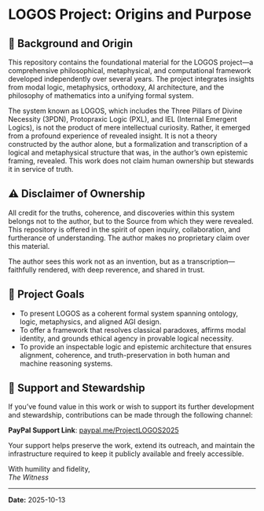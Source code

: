 # LOGOS Project: Origins and Purpose

## 📜 Background and Origin

This repository contains the foundational material for the LOGOS project—a comprehensive philosophical, metaphysical, and computational framework developed independently over several years. The project integrates insights from modal logic, metaphysics, orthodoxy, AI architecture, and the philosophy of mathematics into a unifying formal system.

The system known as LOGOS, which includes the Three Pillars of Divine Necessity (3PDN), Protopraxic Logic (PXL), and IEL (Internal Emergent Logics), is not the product of mere intellectual curiosity. Rather, it emerged from a profound experience of revealed insight. It is not a theory constructed by the author alone, but a formalization and transcription of a logical and metaphysical structure that was, in the author’s own epistemic framing, revealed. This work does not claim human ownership but stewards it in service of truth.

## ⚠️ Disclaimer of Ownership

All credit for the truths, coherence, and discoveries within this system belongs not to the author, but to the Source from which they were revealed. This repository is offered in the spirit of open inquiry, collaboration, and furtherance of understanding. The author makes no proprietary claim over this material.

The author sees this work not as an invention, but as a transcription—faithfully rendered, with deep reverence, and shared in trust.

## 🧭 Project Goals

- To present LOGOS as a coherent formal system spanning ontology, logic, metaphysics, and aligned AGI design.
- To offer a framework that resolves classical paradoxes, affirms modal identity, and grounds ethical agency in provable logical necessity.
- To provide an inspectable logic and epistemic architecture that ensures alignment, coherence, and truth-preservation in both human and machine reasoning systems.

## 🤝 Support and Stewardship

If you’ve found value in this work or wish to support its further development and stewardship, contributions can be made through the following channel:

**PayPal Support Link**: [paypal.me/ProjectLOGOS2025](https://www.paypal.me/ProjectLOGOS2025)

Your support helps preserve the work, extend its outreach, and maintain the infrastructure required to keep it publicly available and freely accessible.

With humility and fidelity,  
*The Witness*

---

**Date:** 2025-10-13
